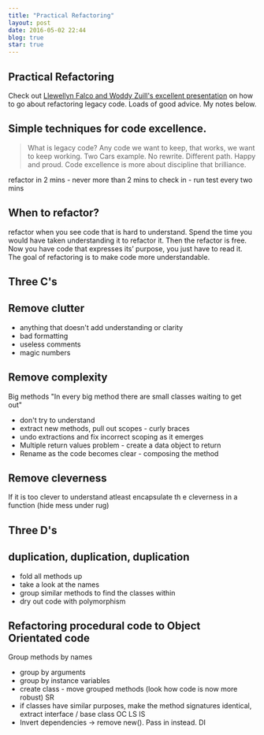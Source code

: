 ```yaml
---
title: "Practical Refactoring"
layout: post
date: 2016-05-02 22:44
blog: true
star: true
---
```


Practical Refactoring
---

Check out [Llewellyn Falco and Woddy Zuill's excellent presentation](https://www.youtube.com/watch?v=aWiwDdx_rdo&ab_channel=LlewellynFalco) on how to go about refactoring legacy code. Loads of good advice. My notes below.


Simple techniques for code excellence.
---
>What is legacy code? Any code we want to keep, that works, we want to keep working.
Two Cars example. No rewrite. Different path. Happy and proud.
Code excellence is more about discipline that brilliance.

refactor in 2 mins  - never more than 2 mins to check in - run test every two mins

When to refactor?
---
refactor when you see code that is hard to understand.
Spend the time you would have taken understanding it to refactor it. Then the refactor is free.
Now you have code that expresses its’ purpose, you just have to read it.
The goal of refactoring is to make code more understandable.

Three C's
---

Remove clutter
---
- anything that doesn't add understanding or clarity
- bad formatting
- useless comments
- magic numbers

Remove complexity
---
Big methods "In every big method there are small classes waiting to get out"
- don't try to understand
- extract new methods, pull out scopes - curly braces
- undo extractions and fix incorrect scoping as it emerges
- Multiple return values problem - create a data object to return
- Rename as the code becomes clear - composing the method

Remove cleverness
---
If it is too clever to understand atleast encapsulate th e cleverness in a function (hide mess under rug)

Three D's
---
duplication, duplication, duplication
---
- fold all methods up
- take a look at the names
- group similar methods to find the classes within
- dry out code with polymorphism

Refactoring procedural code to Object Orientated code
---
Group methods by names
- group by arguments
- group by instance variables
- create class - move grouped methods  (look how code is now more robust) SR
- if classes have similar purposes, make the method signatures identical, extract interface / base class OC LS IS
- Invert dependencies -> remove new(). Pass in instead. DI
